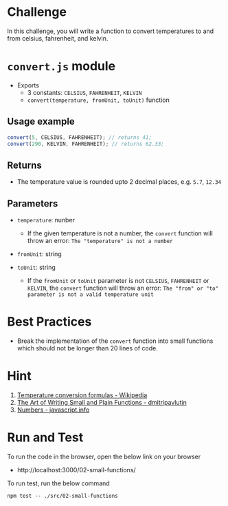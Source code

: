 # Challenge

In this challenge, you will write a function to convert temperatures to and from celsius, fahrenheit, and kelvin.

# `convert.js` module

- Exports
  - 3 constants: `CELSIUS`, `FAHRENHEIT`, `KELVIN`
  - `convert(temperature, fromUnit, toUnit)` function

## Usage example

```js
convert(5, CELSIUS, FAHRENHEIT); // returns 41;
convert(290, KELVIN, FAHRENHEIT); // returns 62.33;
```

## Returns

- The temperature value is rounded upto 2 decimal places, e.g. `5.7`, `12.34`

## Parameters

- `temperature`: nunber
  - If the given temperature is not a number, the `convert` function will throw an error: `The "temperature" is not a number`
- `fromUnit`: string
- `toUnit`: string

  - If the `fromUnit` or `toUnit` parameter is not `CELSIUS`, `FAHRENHEIT` or `KELVIN`, the `convert` function will throw an error: `The "from" or "to" parameter is not a valid temperature unit`

# Best Practices

- Break the implementation of the `convert` function into small functions which should not be longer than 20 lines of code.

# Hint

1. [Temperature conversion formulas - Wikipedia](https://en.wikipedia.org/wiki/Temperature#Conversion)
2. [The Art of Writing Small and Plain Functions - dmitripavlutin](https://dmitripavlutin.com/the-art-of-writing-small-and-plain-functions/)
3. [Numbers - javascript.info](https://javascript.info/number)

# Run and Test

To run the code in the browser, open the below link on your browser

- http://localhost:3000/02-small-functions/

To run test, run the below command

```
npm test -- ./src/02-small-functions
```

